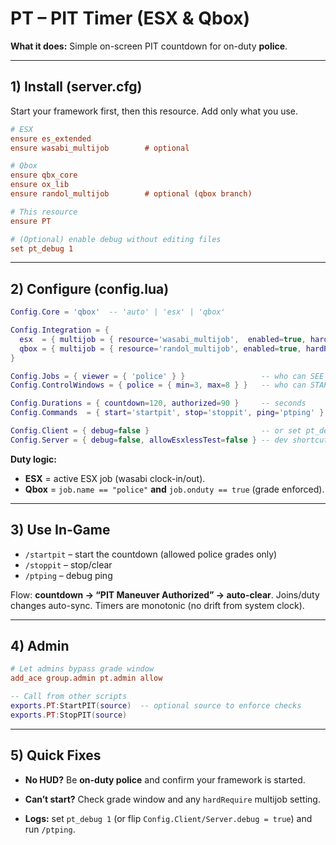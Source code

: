# PT – PIT Timer (ESX & Qbox)

**What it does:** Simple on-screen PIT countdown for on-duty **police**.

---

## 1) Install (server.cfg)
Start your framework first, then this resource. Add only what you use.
```cfg
# ESX
ensure es_extended
ensure wasabi_multijob        # optional

# Qbox
ensure qbx_core
ensure ox_lib                 
ensure randol_multijob        # optional (qbox branch)

# This resource
ensure PT

# (Optional) enable debug without editing files
set pt_debug 1
````

---

## 2) Configure (config.lua)

```lua
Config.Core = 'qbox'  -- 'auto' | 'esx' | 'qbox'

Config.Integration = {
  esx  = { multijob = { resource='wasabi_multijob',  enabled=true, hardRequire=true  } },
  qbox = { multijob = { resource='randol_multijob', enabled=true, hardRequire=false } }
}

Config.Jobs = { viewer = { 'police' } }                 -- who can SEE (on-duty only)
Config.ControlWindows = { police = { min=3, max=8 } }   -- who can START/STOP

Config.Durations = { countdown=120, authorized=90 }     -- seconds
Config.Commands  = { start='startpit', stop='stoppit', ping='ptping' }

Config.Client = { debug=false }                         -- or set pt_debug 1
Config.Server = { debug=false, allowEsxlessTest=false } -- dev shortcut for ESX init
```

**Duty logic:**

* **ESX** = active ESX job (wasabi clock-in/out).
* **Qbox** = `job.name == "police"` **and** `job.onduty == true` (grade enforced).

---

## 3) Use In-Game

* `/startpit` – start the countdown (allowed police grades only)
* `/stoppit`  – stop/clear
* `/ptping`   – debug ping

Flow: **countdown → “PIT Maneuver Authorized” → auto-clear**.
Joins/duty changes auto-sync. Timers are monotonic (no drift from system clock).

---

## 4) Admin

```cfg
# Let admins bypass grade window
add_ace group.admin pt.admin allow
```

```lua
-- Call from other scripts
exports.PT:StartPIT(source)  -- optional source to enforce checks
exports.PT:StopPIT(source)
```

---

## 5) Quick Fixes

* **No HUD?** Be **on-duty police** and confirm your framework is started.
* **Can’t start?** Check grade window and any `hardRequire` multijob setting.

* **Logs:** set `pt_debug 1` (or flip `Config.Client/Server.debug = true`) and run `/ptping`.
